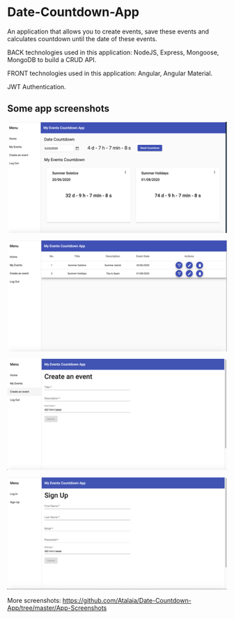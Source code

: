 # Date-Countdown-App
An application that allows you to create events, save these events and calculates countdown until the date of these events. 

BACK technologies used in this application: NodeJS, Express, Mongoose, MongoDB to build a CRUD API.

FRONT technologies used in this application: Angular, Angular Material.

JWT Authentication.

## Some app screenshots

![alt text](https://github.com/Atalaia/Date-Countdown-App/blob/master/App-Screenshots/Home_2.png)

![alt text](https://github.com/Atalaia/Date-Countdown-App/blob/master/App-Screenshots/My%20Events%20List.png)

![alt text](https://github.com/Atalaia/Date-Countdown-App/blob/master/App-Screenshots/Create%20an%20event.png)

![alt text](https://github.com/Atalaia/Date-Countdown-App/blob/master/App-Screenshots/Sign%20Up.png)

More screenshots: https://github.com/Atalaia/Date-Countdown-App/tree/master/App-Screenshots
